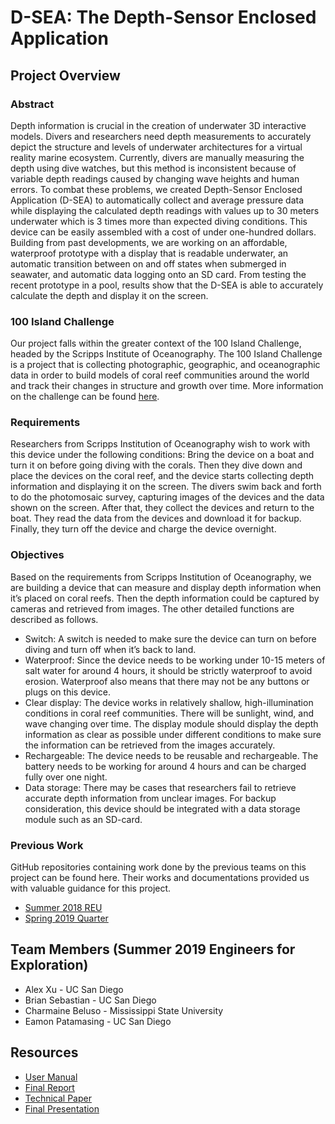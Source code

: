 # D-SEA: The Depth-Sensor Enclosed Application
## Project Overview
### Abstract
Depth information is crucial in the creation of underwater 3D interactive models. Divers and researchers need depth measurements to accurately depict the structure and levels of underwater architectures for a virtual reality marine ecosystem. Currently, divers are manually measuring the depth using dive watches, but this method is inconsistent because of variable depth readings caused by changing wave heights and human errors.  To combat these problems, we created Depth-Sensor Enclosed Application (D-SEA) to automatically collect and average pressure data while displaying the calculated depth readings with values up to 30 meters underwater which is 3 times more than expected diving conditions. This device can be easily assembled with a cost of under one-hundred dollars.  Building from past developments, we are working on an affordable, waterproof prototype with a display that is readable underwater, an automatic transition between on and off states when submerged in seawater, and automatic data logging onto an SD card. From testing the recent prototype in a pool, results show that the D-SEA is able to accurately calculate the depth and display it on the screen.

### 100 Island Challenge
Our project falls within the greater context of the 100 Island Challenge, headed by the Scripps Institute of Oceanography. The 100 Island Challenge is a project that is collecting photographic, geographic, and oceanographic data in order to build models of coral reef communities around the world and track their changes in structure and growth over time. More information on the challenge can be found [here](http://100islandchallenge.org/).

### Requirements
Researchers from Scripps Institution of Oceanography wish to work with this device under the following conditions: Bring the device on a boat and turn it on before going diving with the corals. Then they dive down and place the devices on the coral reef, and the device starts collecting depth information and displaying it on the screen. The divers swim back and forth to do the photomosaic survey, capturing images of the devices and the data shown on the screen. After that, they collect the devices and return to the boat. They read the data from the devices and download it for backup. Finally, they turn off the device and charge the device overnight.

### Objectives
Based on the requirements from Scripps Institution of Oceanography, we are building a device that can measure and display depth information when it’s placed on coral reefs. Then the depth information could be captured by cameras and retrieved from images. The other detailed functions are described as follows.
* Switch: A switch is needed to make sure the device can turn on before diving and turn off when it’s back to land. 
* Waterproof: Since the device needs to be working under 10-15 meters of salt water for around 4 hours, it should be strictly waterproof to avoid erosion. Waterproof also means that there may not be any buttons or plugs on this device.
* Clear display: The device works in relatively shallow, high-illumination conditions in coral reef communities. There will be sunlight, wind, and wave changing over time. The display module should display the depth information as clear as possible under different conditions to make sure the information can be retrieved from the images accurately.
* Rechargeable: The device needs to be reusable and rechargeable. The battery needs to be working for around 4 hours and can be charged fully over one night.
* Data storage: There may be cases that researchers fail to retrieve accurate depth information from unclear images. For backup consideration, this device should be integrated with a data storage module such as an SD-card.


### Previous Work
GitHub repositories containing work done by the previous teams on this project can be found here. Their works and documentations provided us with valuable guidance for this project.
* [Summer 2018 REU](https://github.com/UCSD-E4E/coral-reef-mapping)
* [Spring 2019 Quarter](https://github.com/ChenLR/SIT)


## Team Members (Summer 2019 Engineers for Exploration)
* Alex Xu - UC San Diego
* Brian Sebastian - UC San Diego
* Charmaine Beluso - Mississippi State University
* Eamon Patamasing - UC San Diego

## Resources
* [User Manual](https://docs.google.com/document/d/1ufcVEwToTL347TIJa8BTdMBOQnbh-Dc6tYHnt09aWhc/edit?usp=sharing)
* [Final Report](https://docs.google.com/document/d/1GHIrqxifWv97SIiYkwtMFNrA6XIQ8vvvFCd0-GAbfDE/edit?usp=sharing)
* [Technical Paper]()
* [Final Presentation](https://docs.google.com/presentation/d/16IRXAvVATnhi6VliVaiazFm-Qb-JAyPtN_WVCFj1rOY/edit#slide=id.g3feb1946b7_17_0)
